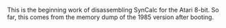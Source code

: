 This is the beginning work of
disassembling SynCalc for the
Atari 8-bit.  So far, this comes
from the memory dump of the 1985
version after booting.
